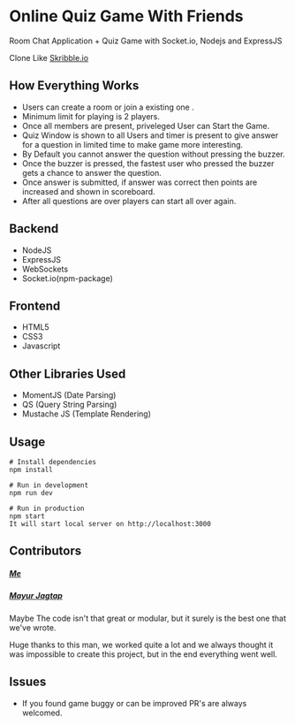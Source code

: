 # Online Quiz Game With Friends

Room Chat Application + Quiz Game with Socket.io, Nodejs and ExpressJS

Clone Like <a href="https://skribbl.io" target="_blank">Skribble.io</a>

## How Everything Works

- Users can create a room or join a existing one .
- Minimum limit for playing is 2 players.
- Once all members are present, priveleged User can Start the Game.
- Quiz Window is shown to all Users and timer is present to give answer for a question in limited time to make game more interesting.
- By Default you cannot answer the question without pressing the buzzer.
- Once the buzzer is pressed, the fastest user who pressed the buzzer gets a chance to answer the question.
- Once answer is submitted, if answer was correct then points are increased and shown in scoreboard.
- After all questions are over players can start all over again.

## Backend

- NodeJS
- ExpressJS
- WebSockets
- Socket.io(npm-package)

## Frontend

- HTML5
- CSS3
- Javascript

## Other Libraries Used

- MomentJS (Date Parsing)
- QS (Query String Parsing)
- Mustache JS (Template Rendering)

## Usage

```
# Install dependencies
npm install

# Run in development
npm run dev

# Run in production
npm start
It will start local server on http://localhost:3000
```

## Contributors

<h5> <a href="https://github.com/sarveshtheabstractor"> Me </a></h5>

<h5> <a href="https://github.com/mayur-jagtap"> Mayur Jagtap </a></h5>
<p> Maybe The code isn't that great or modular, but it surely is the best one that we've wrote. </p>
<p>Huge thanks to this man, we worked quite a lot and we always thought it was
impossible to create this project, but in the end everything went well.</p>

## Issues

- If you found game buggy or can be improved PR's are always welcomed.
